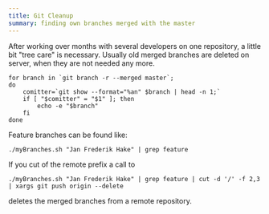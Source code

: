 ```yaml
---
title: Git Cleanup
summary: finding own branches merged with the master
---
```


After working over months with several developers on one repository, a little bit "tree care" is necessary. Usually old merged branches are deleted on server, when they are not needed any more. 

~~~ 
for branch in `git branch -r --merged master`;
do
    comitter=`git show --format="%an" $branch | head -n 1;`
    if [ "$comitter" = "$1" ]; then
        echo -e "$branch"
    fi
done
~~~

Feature branches can be found like:

~~~
./myBranches.sh "Jan Frederik Hake" | grep feature
~~~

If you cut of the remote prefix a call to

~~~
./myBranches.sh "Jan Frederik Hake" | grep feature | cut -d '/' -f 2,3 | xargs git push origin --delete
~~~

deletes the merged branches from a remote repository.
